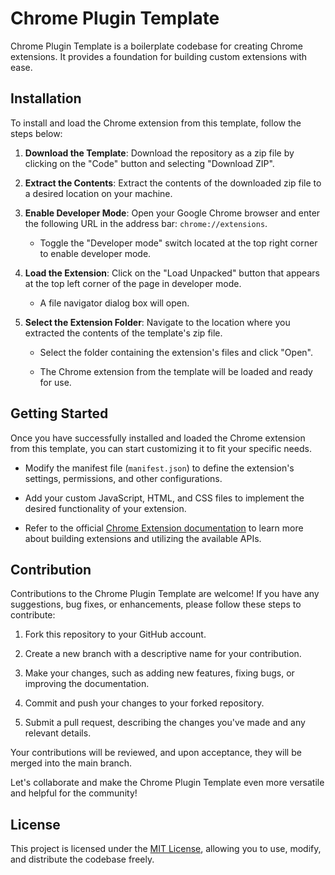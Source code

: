 <div class="markdown prose w-full break-words dark:prose-invert dark">
   <h1>Chrome Plugin Template</h1>
   <p>Chrome Plugin Template is a boilerplate codebase for creating Chrome extensions. It provides a foundation for building custom extensions with ease.</p>
   <h2>Installation</h2>
   <p>To install and load the Chrome extension from this template, follow the steps below:</p>
   <ol>
      <li>
         <p><strong>Download the Template</strong>: Download the repository as a zip file by clicking on the "Code" button and selecting "Download ZIP".</p>
      </li>
      <li>
         <p><strong>Extract the Contents</strong>: Extract the contents of the downloaded zip file to a desired location on your machine.</p>
      </li>
      <li>
         <p><strong>Enable Developer Mode</strong>: Open your Google Chrome browser and enter the following URL in the address bar: <code>chrome://extensions</code>.</p>
         <ul>
            <li>Toggle the "Developer mode" switch located at the top right corner to enable developer mode.</li>
         </ul>
      </li>
      <li>
         <p><strong>Load the Extension</strong>: Click on the "Load Unpacked" button that appears at the top left corner of the page in developer mode.</p>
         <ul>
            <li>A file navigator dialog box will open.</li>
         </ul>
      </li>
      <li>
         <p><strong>Select the Extension Folder</strong>: Navigate to the location where you extracted the contents of the template's zip file.</p>
         <ul>
            <li>
               <p>Select the folder containing the extension's files and click "Open".</p>
            </li>
            <li>
               <p>The Chrome extension from the template will be loaded and ready for use.</p>
            </li>
         </ul>
      </li>
   </ol>
   <h2>Getting Started</h2>
   <p>Once you have successfully installed and loaded the Chrome extension from this template, you can start customizing it to fit your specific needs.</p>
   <ul>
      <li>
         <p>Modify the manifest file (<code>manifest.json</code>) to define the extension's settings, permissions, and other configurations.</p>
      </li>
      <li>
         <p>Add your custom JavaScript, HTML, and CSS files to implement the desired functionality of your extension.</p>
      </li>
      <li>
         <p>Refer to the official <a href="https://developer.chrome.com/docs/extensions/mv3/getstarted/" target="_new">Chrome Extension documentation</a> to learn more about building extensions and utilizing the available APIs.</p>
      </li>
   </ul>
   <h2>Contribution</h2>
   <p>Contributions to the Chrome Plugin Template are welcome! If you have any suggestions, bug fixes, or enhancements, please follow these steps to contribute:</p>
   <ol>
      <li>
         <p>Fork this repository to your GitHub account.</p>
      </li>
      <li>
         <p>Create a new branch with a descriptive name for your contribution.</p>
      </li>
      <li>
         <p>Make your changes, such as adding new features, fixing bugs, or improving the documentation.</p>
      </li>
      <li>
         <p>Commit and push your changes to your forked repository.</p>
      </li>
      <li>
         <p>Submit a pull request, describing the changes you've made and any relevant details.</p>
      </li>
   </ol>
   <p>Your contributions will be reviewed, and upon acceptance, they will be merged into the main branch.</p>
   <p>Let's collaborate and make the Chrome Plugin Template even more versatile and helpful for the community!</p>
   <h2>License</h2>
   <p>This project is licensed under the <a href="LICENSE" target="_new">MIT License</a>, allowing you to use, modify, and distribute the codebase freely.</p>
</div>
